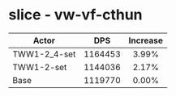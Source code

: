 # slice - vw-vf-cthun
| Actor | DPS | Increase |
|---|:---:|:---:|
|TWW1-2_4-set|1164453|3.99%|
|TWW1-2-set|1144036|2.17%|
|Base|1119770|0.00%|
